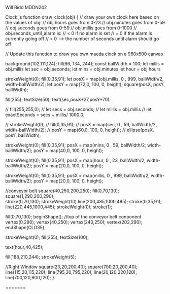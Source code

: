 Will Ridd MDDN242

Clock.js
function draw_clock(obj) {
    // draw your own clock here based on the values of obj:
    //    obj.hours goes from 0-23
    //    obj.minutes goes from 0-59
    //    obj.seconds goes from 0-59
    //    obj.millis goes from 0-1000
    //    obj.seconds_until_alarm is:
    //        < 0 if no alarm is set
    //        = 0 if the alarm is currently going off
    //        > 0 --> the number of seconds until alarm should go off

// Update this function to draw you own maeda clock on a 960x500 canvas
 
 
 
 background(102,111,124);
 fill(66, 134, 244);
 const ballWidth = 100;
 let millis = obj.millis
 let sec = obj.seconds;
 let mins = obj.minutes
 let hour = obj.hours
 

strokeWeight(0);
fill(0,35,91);
let posX = map(obj.millis, 0 , 999, ballWidth/2, width-ballWidth/2);
let posY = map(72,0, 100, 0, height);
square(posX, posY, ballWidth);

fill(255);
textSize(50);
text(sec,posX+27,posY+70);

 // fill(255,255,0);
 // let secs = obj.seconds;
 // let millis = obj.millis
 // let exactSeconds = secs + millis/ 1000.0;

// strokeWeight(0);
// fill(0,35,91);
// posX = map(sec, 0 , 59, ballWidth/2, width-ballWidth/2);
// posY = map(60,0, 100, 0, height);
// ellipse(posX, posY, ballWidth);


strokeWeight(0);
fill(0,35,91);
posX = map(mins, 0 , 59, ballWidth/2, width-ballWidth/2);
posY = map(40,0, 100, 0, height);

strokeWeight(0);
fill(0,35,91);
posX = map(hour, 0 , 23, ballWidth/2, width-ballWidth/2);
posY = map(20,0, 100, 0, height);

strokeWeight(0);
fill(0,35,91);
posX = map(millis, 0 , 999, ballWidth/2, width-ballWidth/2);
posY = map(20,0, 100, 0, height);


//conveyor belt 
square(40,250,200,250);
fill(0,70,130);
square(1,290,200,290);     
stroke(0,70,130);
strokeWeight(10)
line(200,485,1000,485);
stroke(0,35,91);
line(220,445,1000,445);
strokeWeight(0);
stroke(1);

fill(0,70,130);
beginShape(); //top of the conveyor belt conponent
vertex(0,290); 
vertex(40,250);
vertex(240,250);
vertex(202,290);
endShape(CLOSE);


strokeWeight(0);
fill(255);
textSize(100);

text(hour,40,425);

fill(188,210,244);
strokeWeight(5);  

//Right Window
square(20,20,200,40);
square(700,20,200,40); 
line(115,20,115,220);
line(795,20,795,220); 
line(20,120,220,120);
line(700,120,900,120); 
}





=======
